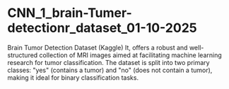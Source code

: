 # CNN_1_brain-Tumer-detectionr_dataset_01-10-2025
Brain Tumor Detection Dataset (Kaggle)  It, offers a robust and well-structured collection of MRI images aimed at facilitating machine learning research for tumor classification. The dataset is split into two primary classes: "yes" (contains a tumor) and "no" (does not contain a tumor), making it ideal for binary classification tasks.
